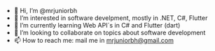 - 👋 Hi, I’m @mrjuniorbh
- 👀 I’m interested in software develpment, mostly in .NET, C#, Flutter
- 🌱 I’m currently learning Web API´s in C# and Flutter (dart)
- 💞️ I’m looking to collaborate on topics about software development
- 📫 How to reach me: mail me in mrjuniorbh@gmail.com

<!---
mrjuniorbh/mrjuniorbh is a ✨ special ✨ repository because its `README.md` (this file) appears on your GitHub profile.
You can click the Preview link to take a look at your changes.
--->

